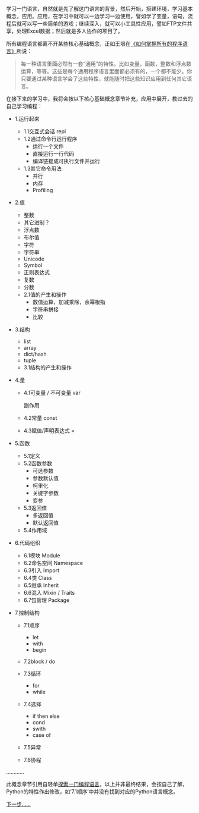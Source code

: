 学习一门语言，自然就是先了解这门语言的背景，然后开始，搭建环境，学习基本概念，应用。应用，在学习中就可以一边学习一边使用，譬如学了变量，语句，流程后就可以写一些简单的游戏；继续深入，就可以小工具性应用，譬如FTP文件共享，处理Excel数据；然后就是多人协作的项目了。

所有编程语言都离不开某些核心基础概念，正如王垠在[《如何掌握所有的程序语言》](http://www.yinwang.org/blog-cn/2017/07/06/master-pl)所说：
> 每一种语言里面必然有一套“通用”的特性。比如变量，函数，整数和浮点数运算，等等。这些是每个通用程序语言里面都必须有的，一个都不能少。你只要通过某种语言学会了这些特性，就能随时把这些知识应用到任何其它语言。

在接下来的学习中，我将会按以下核心基础概念章节补充，应用中展开，教过去的自己学习编程：

* 1.运行起来
  * 1.1交互式会话 repl
  * 1.2通过命令行运行程序
      * 运行一个文件
      * 直接运行一行代码
      * 编译链接成可执行文件并运行
  * 1.3其它命令用法
      * 并行
      * 内存
      * Profiling

* 2.值

  * 整数
  * 其它进制？
  * 浮点数
  * 布尔值
  * 字符
  * 字符串
  * Unicode
  * Symbol
  * 正则表达式
  * 复数
  * 分数
  * 2.1值的产生和操作
     * 数值运算，加减乘除，余幂根指
     * 字符串拼接
     * 比较
* 3.结构
  * list
  * array
  * dict/hash
  * tuple
  * 3.1结构的产生和操作
* 4.量
  * 4.1可变量 / 不可变量 var

      副作用

      
  * 4.2常量 const
  * 4.3赋值/声明表达式 =
* 5.函数
  * 5.1定义
  * 5.2函数参数
    * 可选参数
    * 参数默认值
    * 柯里化
    * 关键字参数
    * 变参 
  * 5.3返回值
    * 多返回值
    * 默认返回值
  * 5.4作用域
* 6.代码组织
  * 6.1模块 Module
  * 6.2命名空间 Namespace
  * 6.3引入 Import
  * 6.4类 Class
  * 6.5继承 Inherit
  * 6.6混入 Mixin / Traits
  * 6.7包管理 Package
* 7.控制结构
  * 7.1顺序
    * let
    * with
    * begin
    
  * 7.2block / do
  * 7.3循环
    * for
    * while
  * 7.4选择
    * if then else
    * cond
    * swith
    * case of
  * 7.5异常
  * 7.6协程

…………

此概念章节引用自轻单[探索一门编程语言](https://qdan.me/list/VL46v0rYbAgUsSIS)，以上并非最终结果，会按自己了解，Python的特性作出修改，如‘7.1顺序’中并没有找到对应的Python语言概念。

[下一步……](https://github.com/JeetChan/Py101-004/blob/master/Chap0/note/tutorials.md)